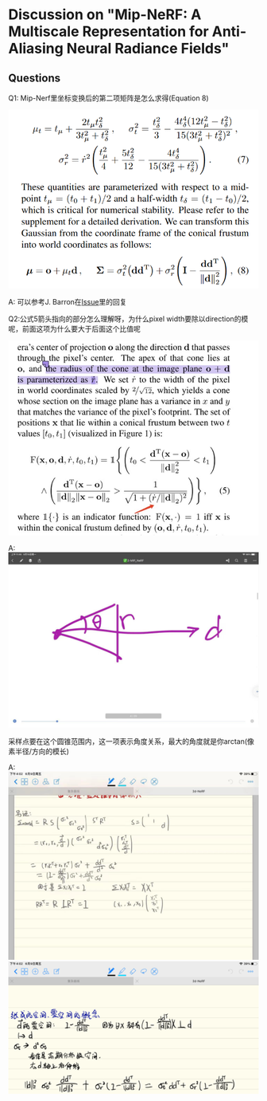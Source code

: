 # Discussion on "Mip-NeRF: A Multiscale Representation for Anti-Aliasing Neural Radiance Fields"

## Questions

Q1: Mip-Nerf里坐标变换后的第二项矩阵是怎么求得(Equation 8)

<img src="./imgs/mip_nerf_1.png"></img>

A: 可以参考J. Barron在[Issue](https://github.com/google/mipnerf/issues/6)里的回复

Q2:公式5箭头指向的部分怎么理解呀，为什么pixel width要除以direction的模呢，前面这项为什么要大于后面这个比值呢

<img src="./imgs/mip_nerf_2.jpg"></img>

A: 
<img src="./imgs/mip_nerf_3.jpg"></img>

采样点要在这个圆锥范围内，这一项表示角度关系，最大的角度就是你arctan(像素半径/方向的模长)

A:
<img src="./imgs/mip_nerf_4.jpg"></img>
<img src="./imgs/mip_nerf_5.jpg"></img>